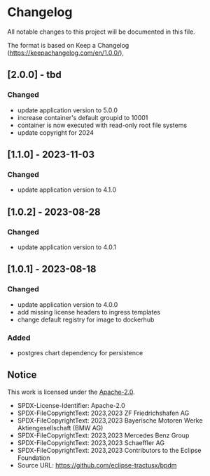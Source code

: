 # Changelog

All notable changes to this project will be documented in this file.

The format is based on Keep a Changelog (https://keepachangelog.com/en/1.0.0/),

## [2.0.0] - tbd

### Changed

- update application version to 5.0.0
- increase container's default groupid to 10001
- container is now executed with read-only root file systems
- update copyright for 2024

## [1.1.0] - 2023-11-03

### Changed

- update application version to 4.1.0

## [1.0.2] - 2023-08-28

### Changed

- update application version to 4.0.1

## [1.0.1] - 2023-08-18

### Changed

- update application version to 4.0.0
- add missing license headers to ingress templates
- change default registry for image to dockerhub

### Added

- postgres chart dependency for persistence

## Notice

This work is licensed under the [Apache-2.0](https://www.apache.org/licenses/LICENSE-2.0).

- SPDX-License-Identifier: Apache-2.0
- SPDX-FileCopyrightText: 2023,2023 ZF Friedrichshafen AG
- SPDX-FileCopyrightText: 2023,2023 Bayerische Motoren Werke Aktiengesellschaft (BMW AG)
- SPDX-FileCopyrightText: 2023,2023 Mercedes Benz Group
- SPDX-FileCopyrightText: 2023,2023 Schaeffler AG
- SPDX-FileCopyrightText: 2023,2023 Contributors to the Eclipse Foundation
- Source URL: https://github.com/eclipse-tractusx/bpdm